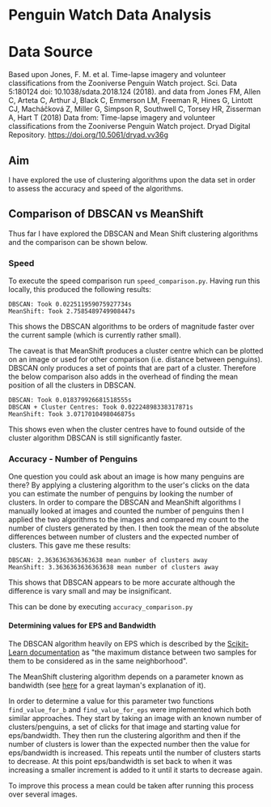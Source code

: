 # Penguin Watch Data Analysis

# Data Source
Based upon Jones, F. M. et al. Time-lapse imagery and volunteer classifications from the Zooniverse Penguin Watch project. Sci. Data 5:180124 doi: 10.1038/sdata.2018.124 (2018). and data from Jones FM, Allen C, Arteta C, Arthur J, Black C, Emmerson LM, Freeman R, Hines G, Lintott CJ, Macháĉková Z, Miller G, Simpson R, Southwell C, Torsey HR, Zisserman A, Hart T (2018) Data from: Time-lapse imagery and volunteer classifications from the Zooniverse Penguin Watch project. Dryad Digital Repository. https://doi.org/10.5061/dryad.vv36g

## Aim
I have explored the use of clustering algorithms upon the data set in order to assess the accuracy and speed of the algorithms.

## Comparison of DBSCAN vs MeanShift
Thus far I have explored the DBSCAN and Mean Shift clustering algorithms and the comparison can be shown below.

### Speed
To execute the speed comparison run `speed_comparison.py`. Having run this locally, this produced the following results:
```
DBSCAN: Took 0.022511959075927734s
MeanShift: Took 2.7585489749908447s
```

This shows the DBSCAN algorithms to be orders of magnitude faster over the current sample (which is currently rather small).

The caveat is that MeanShift produces a cluster centre which can be plotted on an image or used for other comparison (i.e. distance between penguins). DBSCAN only produces a set of points that are part of a cluster. Therefore the below comparison also adds in the overhead of finding the mean position of all the clusters in DBSCAN.
```
DBSCAN: Took 0.018379926681518555s
DBSCAN + Cluster Centres: Took 0.02224898338317871s
MeanShift: Took 3.0717010498046875s
```

This shows even when the cluster centres have to found outside of the cluster algorithm DBSCAN is still significantly faster.

### Accuracy - Number of Penguins
One question you could ask about an image is how many penguins are there? By applying a clustering algorithm to the user's clicks on the data you can estimate the number of penguins by looking the number of clusters. In order to compare the DBSCAN and MeanShift algorithms I manually looked at images and counted the number of penguins then I applied the two algorithms to the images and compared my count to the number of clusters generated by then. I then took the mean of the absolute differences between number of clusters and the expected number of clusters. This gave me these results:
```
DBSCAN: 2.3636363636363638 mean number of clusters away
MeanShift: 3.3636363636363638 mean number of clusters away
```

This shows that DBSCAN appears to be more accurate although the difference is vary small and may be insignificant. 

This can be done by executing `accuracy_comparison.py`

#### Determining values for EPS and Bandwidth
The DBSCAN algorithm heavily on EPS which is described by the [Scikit-Learn documentation](https://scikit-learn.org/stable/modules/generated/sklearn.cluster.DBSCAN.html#sklearn.cluster.DBSCAN) as "the maximum distance between two samples for them to be considered as in the same neighborhood".

The MeanShift clustering algorithm depends on a parameter known as bandwidth (see [here](https://spin.atomicobject.com/2015/05/26/mean-shift-clustering/) for a great layman's explanation of it).

In order to determine a value for this parameter two functions `find_value_for_b` and `find_value_for_eps` were implemented which both similar approaches. They start by taking an image with an known number of clusters/penguins, a set of clicks for that image and starting value for eps/bandwidth. They then run the clustering algorithm and then if the number of clusters is lower than the expected number then the value for eps/bandwidth is increased. This repeats until the number of clusters starts to decrease. At this point eps/bandwidth is set back to when it was increasing a smaller increment is added to it until it starts to decrease again. 

To improve this process a mean could be taken after running this process over several images. 